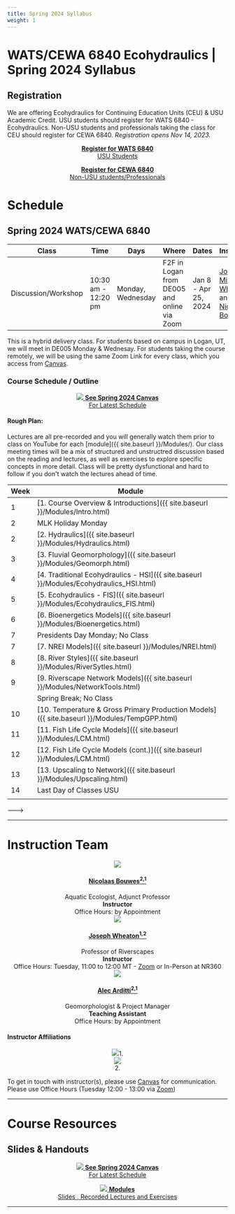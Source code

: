 ```yaml
---
title: Spring 2024 Syllabus
weight: 1
---
```


# WATS/CEWA 6840 Ecohydraulics | Spring 2024 Syllabus


<!--- Add image
<div align="center">
<img width="500" src="{{ site.baseurl }}/assets/images/pics/BridgePatsBDA.png">
</div>
--->
## Registration
We are offering Ecohydraulics for Continuing Education Units (CEU) & USU Academic Credit. USU students should register for WATS 6840 - Ecohydraulics. Non-USU students and professionals taking the class for CEU should register for CEWA 6840. *Registration opens Nov 14, 2023.*

<div align="center">
<a class="hollow button" href="https://ss.banner.usu.edu/StudentRegistrationSsb/ssb/registration/registration" target="blank"><b>Register for WATS 6840</b><br>USU Students</a>

<a class="hollow button" href="https://cpe.usu.edu/search/publicCourseAdvancedSearch.do?method=doPaginatedSearch&showInternal=false&courseSearch.courseDescriptionKeyword=&courseSearch.partialCourseNumber=&courseSearch.courseCategoryStringArray=0&courseSearch.sectionSemesterIdString=&courseSearch.programAreaStringArray=1134103&courseSearch.deliveryMethodString=&courseSearch.sectionInstructorName=&courseSearch.filterString=availforreg"> <b>Register for CEWA 6840</b> <br>Non-USU students/Professionals </a>



</div>



# Schedule

## Spring 2024 WATS/CEWA 6840
<!--- removing this link as there are 5 CRNs w. different campuses 
[Ecohydraulics -  CRN TBD  - WATS 6840]()

Don't forget to update Zoom link --->

| Class     | Time              | Days | Where                     | Dates                 |  Instructors                                                                                         |
|----------|-------------------|------|---------------------------|-----------------------------|-----------------------------------------------------------------------------------------------------|
| Discussion/Workshop     | 10:30 am - 12:20 pm | Monday, Wednesday    | F2F in Logan from DE005 and online via Zoom | Jan 8 - Apr 25,  2024 |  [Joseph Michael Wheaton ](http://joewheaton.org) and [Nicolaas Bouwes](https://www.researchgate.net/profile/Nick_Bouwes)|

This is a hybrid delivery class. For students based on campus in Logan, UT, we will meet in DE005 Monday & Wednesay.  For students taking the course remotely, we will be using the same Zoom Link for every class, which you access from [Canvas](https://usu.instructure.com/courses/753131). 



</div>

### Course Schedule / Outline


<div align="center">
<a class="hollow button" href="https://usu.instructure.com/courses/753131" target="blank"><img src="{{ site.baseurl }}/assets/images/canvas_logo.png">  <b>See Spring 2024 Canvas</b><br> For Latest Schedule</a>
</div>

#### Rough Plan:

Lectures are all pre-recorded and you will generally watch them prior to class on YouTube for each [module]({{ site.baseurl }}/Modules/). Our class meeting times will be a mix of structured and unstructred discussion based on the reading and lectures, as well as exercises to explore specific concepts in more detail. Class will be pretty dysfunctional and hard to follow if you don't watch the lectures ahead of time.   




| Week | Module                                           |
| ---- | ------------------------------------------------ |
| 1    | [1. Course Overview & Introductions]({{ site.baseurl }}/Modules/Intro.html) |
| 2    |       MLK Holiday Monday      |                                                  |
| 2    | [2. Hydraulics]({{ site.baseurl }}/Modules/Hydraulics.html)  |
| 3    | [3. Fluvial Geomorphology]({{ site.baseurl }}/Modules/Geomorph.html)  |
| 4    | [4. Traditional Ecohydraulics - HSI]({{ site.baseurl }}/Modules/Ecohydraulics_HSI.html)  |
| 5    | [5. Ecohydraulics - FIS]({{ site.baseurl }}/Modules/Ecohydraulics_FIS.html) |
| 6    | [6. Bioenergetics Models]({{ site.baseurl }}/Modules/Bioenergetics.html)  |
| 7    | Presidents Day Monday; No Class |                                                  |
| 7    | [7. NREI Models]({{ site.baseurl }}/Modules/NREI.html)  |
| 8    | [8. River Styles]({{ site.baseurl }}/Modules/RiverSytles.html) |
| 9    | [9. Riverscape Network Models]({{ site.baseurl }}/Modules/NetworkTools.html) |
|      | Spring Break; No Class |      3/11 to 3/15                                         |
| 10   | [10. Temperature & Gross Primary Production Models]({{ site.baseurl }}/Modules/TempGPP.html) |
| 11   | [11. Fish Life Cycle Models]({{ site.baseurl }}/Modules/LCM.html) |
| 12   | [12. Fish Life Cycle Models (cont.)]({{ site.baseurl }}/Modules/LCM.html) |
| 13   | [13. Upscaling to Network]({{ site.baseurl }}/Modules/Upscaling.html) |
| 14   | Last Day of Classes USU |
                                             |

--->



------
# Instruction Team

<div class="row small-up-2 medium-up-2 large-up-4" align="center">

  <div class="column column-block">
    <a href="https://www.researchgate.net/profile/Nick_Bouwes"><img src="{{ site.baseurl }}/assets/images/people/bouwes-round_1_orig.png"></a>
    <h4><a href="https://www.researchgate.net/profile/Nick_Bouwes">Nicolaas Bouwes<sup>2,1</sup></a></h4>
   Aquatic  Ecologist, Adjunct Professor<br>
   <b>Instructor</b><br>
   Office Hours: by Appointment
  </div>


  <div class="column column-block">
    <a href="https://www.researchgate.net/profile/Joseph_Wheaton"><img src="{{ site.baseurl }}/assets/images/people/JoeWheaton.png"></a>
    <h4><a href="http://joewheaton.org">Joseph Wheaton<sup>1,2</sup></a></h4>
    Professor of Riverscapes<br>
   <b>Instructor</b><br>
   Office Hours: Tuesday, 11:00 to 12:00 MT - <a href="https://usu-edu.zoom.us/j/83341579485?pwd=NVhTL01YNjJzRW1xTmRLbmxYS2hZUT09">Zoom</a> or In-Person at NR360
  </div>



<div class="column column-block">
    <a href="hhttps://www.anabranchsolutions.com/alec-arditti.html"><img src="{{ site.baseurl }}/assets/images/people/Alec_Round200.png"></a>
    <h4><a href="https://www.anabranchsolutions.com/alec-arditti.html">Alec Arditti<sup>2,1</sup></a></h4>
     Geomorphologist & Project Manager<br>
   <b>Teaching Assistant</b><br>
   Office Hours: by Appointment
  </div>


</div>

#### Instructor Affiliations

<div class="row small-up-2 medium-up-2 large-up-5" align="center">

  <div class="column column-block">
    <a href="https://qcnr.usu.edu/wats/index"><img src="{{ site.baseurl }}/assets/images/logos/USU.png"></a>1. 
  </div>

  <div class="column column-block">
	<a href="http://www.anabranchsolutions.com"><img src="{{ site.baseurl }}/assets/images/logos/anabranch.png"></a><br>2. 
  </div>


</div>



To get in touch with instructor(s), please use [Canvas](https://usu.instructure.com/courses/) for communication. 
Please use Office Hours (Tuesday 12:00 - 13:00 via [Zoom](https://usu-edu.zoom.us/j/84820515528?pwd=WXg1NDhzMWFMSDNJYXVaem1kbllPdz09)) <i class="fa fa-search" aria-hidden="true"></i>




--------
# Course Resources


## Slides & Handouts

<!---- dont' forget to update Canvas link --->

<div align="center">
<a class="hollow button" href="https://usu.instructure.com/courses/753131" target="blank"><img src="{{ site.baseurl }}/assets/images/canvas_logo.png">  <b>See Spring 2024 Canvas</b><br> For Latest Schedule</a>

<a class="hollow button" href="{{ site.baseurl }}/modules"><img src="{{ site.baseurl }}/assets/images/presentation.png"> <b>Modules</b> <br> Slides  <i class="fa fa-file-pdf-o" aria-hidden="true"></i>, Recorded Lectures <i class="fa fa-youtube-play" aria-hidden="true"></i> and Exercises </a>



</div>



---------

<!-----

# The  Students and Their Work

## 2022 Cohort

Their hard work is showcased in some of their course websites below.

| Student               | Student Status and Department | Course Website                                                                  |
|-----------------------|-----------------------------|---------------------------------------------------------------------------------|
| [Triton Abeyta](https://sites.google.com/view/tritonabeytawats5150/home?authuser=0)         | Undergrad in WATS           |     [![site]({{ site.baseurl }}/assets/images/people/2021/Triton.png)](https://sites.google.com/view/tritonabeytawats5150/home?authuser=0){:target="_blank"}          |
| [Jens Ammon](https://jensammon5.wixsite.com/jens/fluvial-geomorphology)            | Undergrad in WATS           |    [![site]({{ site.baseurl }}/assets/images/people/2021/Jens.png)](https://jensammon5.wixsite.com/jens/fluvial-geomorphology){:target="_blank"}                    |
| [Alec Andretti](https://sites.google.com/aggiemail.usu.edu/alec-arditti-fluvial/home?authuser=0)         | Graduate in WATS            | [![site]({{ site.baseurl }}/assets/images/people/2021/Alec.png)](https://sites.google.com/aggiemail.usu.edu/alec-arditti-fluvial/home?authuser=0){:target="_blank"} |
| [Devin Baumer](https://baumdevi.wixsite.com/dbaumer)          | Graduate in WATS            |  [![site]({{ site.baseurl }}/assets/images/people/2021/Devin.png)](https://baumdevi.wixsite.com/dbaumer){:target="_blank"}                                            |
| [Gabe Benitez](https://gavabe45.wixsite.com/website)          | Graduate in CEE             |   [![site]({{ site.baseurl }}/assets/images/people/2021/Gabe.png)](https://gavabe45.wixsite.com/website){:target="_blank"}                                           |
| [Bryce Bollinger](https://sites.google.com/aggiemail.usu.edu/bryce-5150/home?authuser=0)       | Undergrad in  WATS          |   [![site]({{ site.baseurl }}/assets/images/people/2021/Bryce.png)](https://sites.google.com/aggiemail.usu.edu/bryce-5150/home?authuser=0){:target="_blank"}          |
| [Haley Canham](https://sites.google.com/aggiemail.usu.edu/hcanham-fluvial/home?authuser=0)          | Graduate in CEE             |   [![site]({{ site.baseurl }}/assets/images/people/2021/Haley.png)](https://sites.google.com/aggiemail.usu.edu/hcanham-fluvial/home?authuser=0){:target="_blank"}     |
| [Amy Carmellini](https://sites.google.com/aggiemail.usu.edu/fluv/home?authuser=0)        | Graduate in CEE             |    [![site]({{ site.baseurl }}/assets/images/people/2021/Amy.png)](https://sites.google.com/aggiemail.usu.edu/fluv/home?authuser=0){:target="_blank"}               |
| [Jeffrey Chandler](https://sites.google.com/view/jeffreycgeomorphology/home?authuser=0)      | Undergrad in WILD           |   [![site]({{ site.baseurl }}/assets/images/people/2021/Jeffrey.png)](https://sites.google.com/view/jeffreycgeomorphology/home?authuser=0){:target="_blank"}            |
| [Casey Choate](https://cchoate2.wixsite.com/fluvial)          | Undergrad in WATS           |     [![site]({{ site.baseurl }}/assets/images/people/2021/Casey.png)](https://cchoate2.wixsite.com/fluvial){:target="_blank"}                                         |
| [Daniel Cremin-Thurber](https://danielthurber.weebly.com/fluvial-geomorphology) | Graduate in CEE             |      [![site]({{ site.baseurl }}/assets/images/people/2021/Daniel.png)](https://danielthurber.weebly.com/fluvial-geomorphology){:target="_blank"}                      |
| [Denny Haynes ](https://fluvialhaynes.weebly.com/)         | Graduate in WATS            |      [![site]({{ site.baseurl }}/assets/images/people/2021/Denny.png)](https://fluvialhaynes.weebly.com/){:target="_blank"}                                           |
| [Lauren Herbine](https://sites.google.com/aggiemail.usu.edu/lauren-herbine-fluvgeomorph/home )        | Graduate in WATS            |   [![site]({{ site.baseurl }}/assets/images/people/2021/Lauren.png)](https://sites.google.com/aggiemail.usu.edu/lauren-herbine-fluvgeomorph/home){:target="_blank"}   |
| [Megh Raj](https://fluvialtalk.weebly.com/)              | Graduate in CEE             |     [![site]({{ site.baseurl }}/assets/images/people/2021/Megh.png)](https://fluvialtalk.weebly.com/){:target="_blank"}                                              |
| [Carter Lybeck](https://sites.google.com/view/fluvialgeomorphology/home?authuser=0)         | Undergrad in WATS           |    [![site]({{ site.baseurl }}/assets/images/people/2021/Carter.png)](https://sites.google.com/view/fluvialgeomorphology/home?authuser=0){:target="_blank"}            |
| [Kathryn Ann Margetts](https://sites.google.com/view/kat-sd/home?authuser=0)  | Graduate in CEE             |      [![site]({{ site.baseurl }}/assets/images/people/2021/Kat.png)](https://sites.google.com/view/kat-sd/home?authuser=0){:target="_blank"}                        |
| [Manisha Panthi](https://waterinaction.wordpress.com/rivers/ )        | Graduate in CEE             |   [![site]({{ site.baseurl }}/assets/images/people/2021/Manisha.png)](https://waterinaction.wordpress.com/rivers/){:target="_blank"}                                   |
| [Anna Paulding](https://geology3a.weebly.com/)         | Graduate in CEE             |    [![site]({{ site.baseurl }}/assets/images/people/2021/Anna.png)](https://geology3a.weebly.com/){:target="_blank"}                                                 |
| [Tansy Remiszewski](https://www.tansyremiszewski.com/fluvialgeomorphology)     | Graduate in WATS            |     [![site]({{ site.baseurl }}/assets/images/people/2021/Tansy.png)](https://www.tansyremiszewski.com/fluvialgeomorphology){:target="_blank"}                        |
| [Shelby Sawyer](https://sites.google.com/view/shelbysawyer/home?authuser=0)         | Graduate in WATS            |        [![site]({{ site.baseurl }}/assets/images/people/2021/Shelby.png)](https://sites.google.com/view/shelbysawyer/home?authuser=0){:target="_blank"}                |
| [Clark Taylor](https://sites.google.com/view/clark-taylor-wats-5150/home?authuser=0)          | Undergrad in GEO            |    [![site]({{ site.baseurl }}/assets/images/people/2021/Clark.png)](https://sites.google.com/view/clark-taylor-wats-5150/home?authuser=0){:target="_blank"}          |

--->
